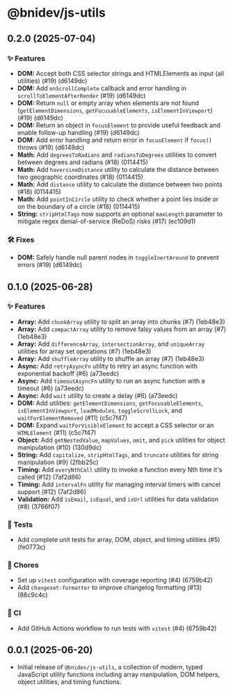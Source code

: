# @bnidev/js-utils

## 0.2.0 (2025-07-04)

### ✨ Features

- **DOM:** Accept both CSS selector strings and HTMLElements as input (all utilities) (#19) (d6149dc)
- **DOM:** Add `onScrollComplete` callback and error handling in `scrollToElementAfterRender` (#19) (d6149dc)
- **DOM:** Return `null` or empty array when elements are not found (`getElementDimensions`, `getFocusableElements`, `isElementInViewport`) (#19) (d6149dc)
- **DOM:** Return an object in `focusElement` to provide useful feedback and enable follow-up handling (#19) (d6149dc)
- **DOM:** Add error handling and return error in `focusElement` if `focus()` throws (#19) (d6149dc)
- **Math:** Add `degreesToRadians` and `radiansToDegrees` utilities to convert between degrees and radians (#18) (0114415)
- **Math:** Add `haversineDistance` utility to calculate the distance between two geographic coordinates (#18) (0114415)
- **Math:** Add `distance` utility to calculate the distance between two points (#18) (0114415)
- **Math:** Add `pointInCircle` utility to check whether a point lies inside or on the boundary of a circle (#18) (0114415)
- **String:** `stripHtmlTags` now supports an optional `maxLength` parameter to mitigate regex denial-of-service (ReDoS) risks (#17) (ec109d1)

### 🛠️ Fixes

- **DOM:** Safely handle null parent nodes in `toggleInertAround` to prevent errors (#19) (d6149dc)

## 0.1.0 (2025-06-28)

### ✨ Features

- **Array:** Add `chunkArray` utility to split an array into chunks (#7) (1eb48e3)
- **Array:** Add `compactArray` utility to remove falsy values from an array (#7) (1eb48e3)
- **Array:** Add `differenceArray`, `intersectionArray`, and `uniqueArray` utilities for array set operations (#7) (1eb48e3)
- **Array:** Add `shuffleArray` utility to shuffle an array (#7) (1eb48e3)
- **Async:** Add `retryAsyncFn` utility to retry an async function with exponential backoff (#6) (a73eedc)
- **Async:** Add `timeoutAsyncFn` utility to run an async function with a timeout (#6) (a73eedc)
- **Async:** Add `wait` utility to create a delay (#6) (a73eedc)
- **DOM:** Add utilities: `getElementDimensions`, `getFocusableElements`, `isElementInViewport`, `loadModules`, `toggleScrollLock`, and `waitForElementRemoved` (#11) (c5c7f47)
- **DOM:** Expand `waitForVisibleElement` to accept a CSS selector or an `HTMLElement` (#11) (c5c7f47)
- **Object:** Add `getNestedValue`, `mapValues`, `omit`, and `pick` utilities for object manipulation (#10) (130d9dc)
- **String:** Add `capitalize`, `stripHtmlTags`, and `truncate` utilities for string manipulation (#9) (2fbb25c)
- **Timing:** Add `everyNthCall` utility to invoke a function every Nth time it's called (#12) (7af2d86)
- **Timing:** Add `intervalFn` utility for managing interval timers with cancel support (#12) (7af2d86)
- **Validation:** Add `isEmail`, `isEqual`, and `isUrl` utilities for data validation (#8) (3766f07)

### 🧪 Tests

- Add complete unit tests for array, DOM, object, and timing utilities (#5) (fe0773c)

### 🏡 Chores

- Set up `vitest` configuration with coverage reporting (#4) (6759b42)
- Add `changeset-formatter` to improve changelog formatting (#13) (88c9c4c)

### 🤖 CI

- Add GitHub Actions workflow to run tests with `vitest` (#4) (6759b42)

## 0.0.1 (2025-06-20)

- Initial release of `@bnidev/js-utils`, a collection of modern, typed JavaScript utility functions including array manipulation, DOM helpers, object utilities, and timing functions.
